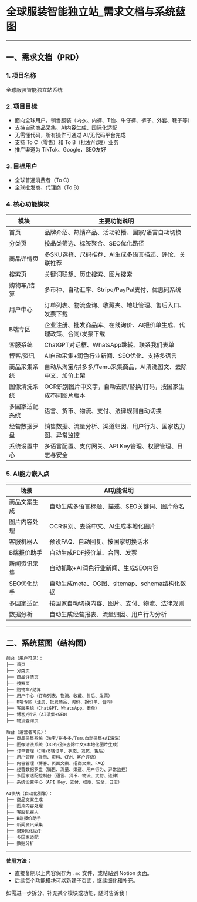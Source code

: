 # 全球服装智能独立站_需求文档与系统蓝图

---

## 一、需求文档（PRD）

### 1. 项目名称
全球服装智能独立站系统

### 2. 项目目标
- 面向全球用户，销售服装（内衣、内裤、T恤、牛仔裤、裤子、外套、鞋子等）
- 支持自动商品采集、AI内容生成、国际化适配
- 无需懂代码，所有操作可通过 AI/无代码平台完成
- 支持 To C（零售）和 To B（批发/代理）业务
- 推广渠道为 TikTok、Google，SEO友好

### 3. 目标用户
- 全球普通消费者（To C）
- 全球批发商、代理商（To B）

### 4. 核心功能模块

| 模块             | 主要功能说明                                                                 |
|------------------|------------------------------------------------------------------------------|
| 首页             | 品牌介绍、热销产品、活动轮播、国家/语言自动切换                              |
| 分类页           | 按品类筛选、标签聚合、SEO优化路径                                            |
| 商品详情页       | 多SKU选择、尺码推荐、AI生成多语言描述、评论、关联推荐                         |
| 搜索页           | 关键词联想、历史搜索、图片搜索                                               |
| 购物车/结算      | 多币种、自动汇率、Stripe/PayPal支付、优惠码系统                              |
| 用户中心         | 订单列表、物流查询、收藏夹、地址管理、售后入口、发票下载                      |
| B端专区          | 企业注册、批发商品库、在线询价、AI报价单生成、代理政策、合同/发票下载         |
| 客服系统         | ChatGPT对话框、WhatsApp跳转、联系我们表单                                    |
| 博客/资讯        | AI自动采集+润色行业新闻、SEO优化、支持多语言                                 |
| 商品采集系统     | 自动从淘宝/拼多多/Temu采集商品，AI清洗图文、去除中文、加价上架                |
| 图像清洗系统     | OCR识别图片中文字，自动去除/替换/打码，按国家生成不同图片版本                 |
| 多国家适配系统   | 语言、货币、物流、支付、法律规则自动切换                                     |
| 经营数据罗盘     | 销售数据、流量分析、渠道归因、用户行为、国家热力图、异常监控                  |
| 系统设置中心     | 多语言配置、支付网关、API Key管理、权限管理、日志与安全                       |

### 5. AI能力嵌入点

| 场景             | AI功能说明                                                                   |
|------------------|------------------------------------------------------------------------------|
| 商品文案生成     | 自动生成多语言标题、描述、SEO关键词、图片命名                                 |
| 图片内容处理     | OCR识别、去除中文、AI生成本地化图片                                           |
| 客服机器人       | 预设FAQ、自动回复、按国家切换话术                                             |
| B端报价助手      | 自动生成PDF报价单、合同、发票                                                 |
| 新闻资讯采集     | 自动抓取+AI润色行业新闻、生成SEO内容                                          |
| SEO优化助手      | 自动生成meta、OG图、sitemap、schema结构化数据                                 |
| 多国家适配       | 按国家自动切换内容、图片、支付、物流、法律规则                                 |
| 数据分析         | 自动生成经营报表、流量归因、用户行为分析                                      |

---

## 二、系统蓝图（结构图）

```plaintext
前台（用户可见）：
├── 首页
├── 分类页
├── 商品详情页
├── 搜索页
├── 购物车/结算
├── 用户中心（订单列表、物流、收藏、售后、发票）
├── B端专区（注册、批发商品、询价、报价单、合同）
├── 客服系统（ChatGPT、WhatsApp、表单）
├── 博客/资讯（AI采集+SEO）
├── 物流查询页

后台（运营者可见）：
├── 商品采集系统（淘宝/拼多多/Temu自动采集+AI清洗）
├── 图像清洗系统（OCR识别+去除中文+本地化图片生成）
├── 订单管理（C端/B端订单、状态、发货、售后）
├── 用户管理（注册、资料、CRM、客户评级）
├── 内容管理（博客、页面文案、招商文案、FAQ）
├── 经营数据罗盘（销售、流量、渠道、用户行为、异常监控）
├── 多国家适配控制台（语言、货币、物流、支付、法律）
├── 系统设置中心（API Key、支付、权限、安全、日志）

AI模块（自动化引擎）：
├── 商品文案生成
├── 图片内容处理
├── 客服机器人
├── B端报价助手
├── 新闻资讯采集
├── SEO优化助手
├── 多国家适配
├── 数据分析
```

---

**使用方法：**
- 直接复制以上内容保存为 `.md` 文件，或粘贴到 Notion 页面。
- 后续每个功能模块可以新建子页面，继续细化和补充。

如需进一步拆分、补充某个模块或功能，随时告诉我！
